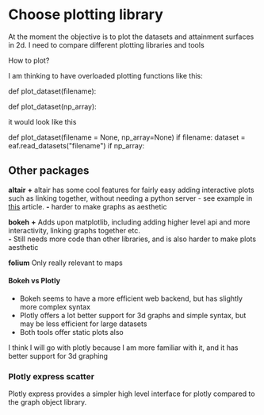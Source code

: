 # Choose plotting library
At the moment the objective is to plot the datasets and attainment surfaces in 2d. I need to compare different plotting libraries and tools

How to plot? 

I am thinking to have overloaded plotting functions like this:

def plot_dataset(filename):

def plot_dataset(np_array):

it would look like this 


def plot_dataset(filename = None, np_array=None)
    if filename:
        dataset = eaf.read_datasets("filename")
    if np_array:

## Other packages
__altair__ 
__+__ altair has some cool features for fairly easy adding interactive plots such as linking together, without needing a python server - see example in [this](https://mathdatasimplified.com/2023/06/05/top-6-python-libraries-for-visualization-which-one-to-use/) article.
__-__ harder to make graphs as aesthetic

__bokeh__
__+__ Adds upon matplotlib, including adding higher level api and more interactivity, linking graphs together etc.    
__-__ Still needs more code than other libraries, and is also harder to make plots aesthetic

__folium__
Only really relevant to maps

#### Bokeh vs Plotly
* Bokeh seems to have a more efficient web backend, but has slightly more complex syntax
* Plotly offers a lot better support for 3d graphs and simple syntax, but may be less efficient for large datasets
* Both tools offer static plots also

I think I will go with plotly because I am more familiar with it, and it has better support for 3d graphing 

### Plotly express scatter
Plotly express provides a simpler high level interface for plotly compared to the graph object library.